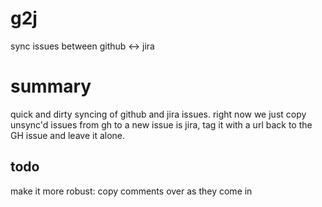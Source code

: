 # g2j

sync issues between github <-> jira

# summary

quick and dirty syncing of github and jira issues. right now we just copy unsync'd issues from gh to a new issue is jira, tag it with a url back to the GH issue and leave it alone.

## todo

make it more robust: copy comments over as they come in
